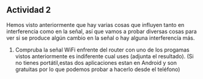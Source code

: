 ## Actividad 2 
Hemos visto anteriormente que hay varias cosas que influyen tanto en interferencia como en la señal, así que vamos
a probar diversas cosas para ver si se produce algún cambio en la señal o hay alguna interferencía más.

1. Compruba la señal WiFi enfrente del router con uno de los progamas vistos anteriormente es indiferente cual uses (adjunta el resultado).
(Si no tienes portátil,estas dos aplicaciones estan en Android y son gratuitas por lo que podemos probar a hacerlo desde el teléfono)
